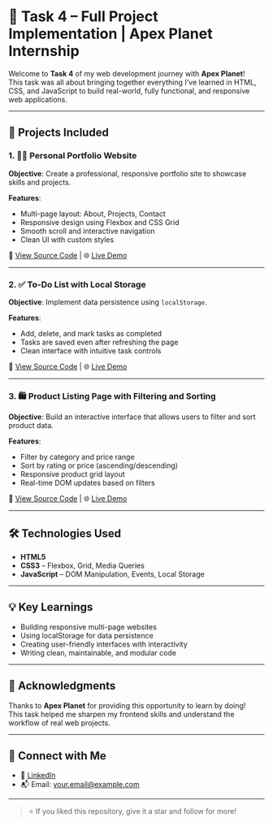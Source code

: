 # 🚀 Task 4 – Full Project Implementation | Apex Planet Internship

Welcome to **Task 4** of my web development journey with **Apex Planet**!  
This task was all about bringing together everything I've learned in HTML, CSS, and JavaScript to build real-world, fully functional, and responsive web applications.

---

## 📌 Projects Included

### 1. 🧑‍💼 Personal Portfolio Website
**Objective**: Create a professional, responsive portfolio site to showcase skills and projects.

**Features**:
- Multi-page layout: About, Projects, Contact
- Responsive design using Flexbox and CSS Grid
- Smooth scroll and interactive navigation
- Clean UI with custom styles

🔗 [View Source Code](#) | 🌐 [Live Demo](#)

---

### 2. ✅ To-Do List with Local Storage
**Objective**: Implement data persistence using `localStorage`.

**Features**:
- Add, delete, and mark tasks as completed
- Tasks are saved even after refreshing the page
- Clean interface with intuitive task controls

🔗 [View Source Code](#) | 🌐 [Live Demo](#)

---

### 3. 🛍️ Product Listing Page with Filtering and Sorting
**Objective**: Build an interactive interface that allows users to filter and sort product data.

**Features**:
- Filter by category and price range
- Sort by rating or price (ascending/descending)
- Responsive product grid layout
- Real-time DOM updates based on filters

🔗 [View Source Code](#) | 🌐 [Live Demo](#)

---

## 🛠️ Technologies Used

- **HTML5**
- **CSS3** – Flexbox, Grid, Media Queries
- **JavaScript** – DOM Manipulation, Events, Local Storage

---

## 💡 Key Learnings

- Building responsive multi-page websites
- Using localStorage for data persistence
- Creating user-friendly interfaces with interactivity
- Writing clean, maintainable, and modular code

---

## 🙌 Acknowledgments

Thanks to **Apex Planet** for providing this opportunity to learn by doing!  
This task helped me sharpen my frontend skills and understand the workflow of real web projects.

---

## 🔗 Connect with Me

- 💼 [LinkedIn](https://linkedin.com/in/yourprofile)
- 📬 Email: your.email@example.com

---

> ⭐ If you liked this repository, give it a star and follow for more!


